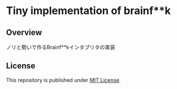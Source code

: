 # Tiny implementation of brainf**k

## Overview

ノリと勢いで作るBrainf**kインタプリタの実装

## License

This repository is published under [MIT License](LICENSE).
